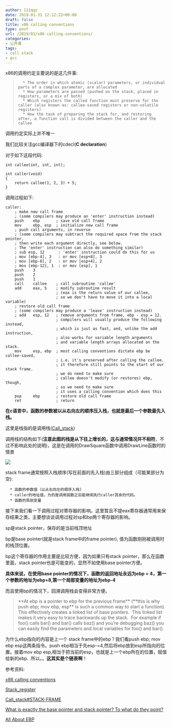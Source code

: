 ```yaml
---
author: 111qqz
date: 2019-01-31 12:12:22+00:00
draft: false
title: x86 calling conventions
type: post
url: /2019/01/x86-calling-conventions/
categories:
- 公开课
tags:
- call stack
- gcc
---
```


x86的调用约定主要说的是这几件事:


<blockquote>

> 
> 
 	  * The order in which atomic (scalar) parameters, or individual parts of a complex parameter, are allocated
 	  * How parameters are passed (pushed on the stack, placed in registers, or a mix of both)
 	  * Which registers the called function must preserve for the caller (also known as: callee-saved registers or non-volatile registers)
 	  * How the task of preparing the stack for, and restoring after, a function call is divided between the caller and the callee

</blockquote>


调用约定实际上并不唯一

我们比较关注gcc编译器下的cdecl(**C declaration**)

对于如下这段代码:

    
    int callee(int, int, int);
    
    int caller(void)
    {
    	return callee(1, 2, 3) + 5;
    }


调用过程如下:

    
    caller:
    	; make new call frame
    	; (some compilers may produce an 'enter' instruction instead)
    	push    ebp       ; save old call frame
    	mov     ebp, esp  ; initialize new call frame
    	; push call arguments, in reverse
    	; (some compilers may subtract the required space from the stack pointer,
    	; then write each argument directly, see below.
    	; The 'enter' instruction can also do something similar)
    	; sub esp, 12      : 'enter' instruction could do this for us
    	; mov [ebp-4], 3   : or mov [esp+8], 3
    	; mov [ebp-8], 2   : or mov [esp+4], 2
    	; mov [ebp-12], 1  : or mov [esp], 1
    	push    3
    	push    2
    	push    1
    	call    callee    ; call subroutine 'callee'
    	add     eax, 5    ; modify subroutine result
    	                  ; (eax is the return value of our callee,
    	                  ; so we don't have to move it into a local variable)
    	; restore old call frame
    	; (some compilers may produce a 'leave' instruction instead)
    	; add   esp, 12   ; remove arguments from frame, ebp - esp = 12.
    	                  ; compilers will usually produce the following instead,
    	                  ; which is just as fast, and, unlike the add instruction,
    	                  ; also works for variable length arguments
    	                  ; and variable length arrays allocated on the stack.
    	mov     esp, ebp  ; most calling conventions dictate ebp be callee-saved,
    	                  ; i.e. it's preserved after calling the callee.
    	                  ; it therefore still points to the start of our stack frame.
    	                  ; we do need to make sure
    	                  ; callee doesn't modify (or restores) ebp, though,
    	                  ; so we need to make sure
    	                  ; it uses a calling convention which does this
    	pop     ebp       ; restore old call frame
    	ret               ; return


**在c语言中，函数的参数被以从右向左的顺序压入栈，也就是最后一个参数最先入栈。**

这里是栈指的是调用栈([Call_stack](https://en.wikipedia.org/wiki/Call_stack))

调用栈的结构如下(**注意此图的栈是从下往上增长的，这与通常情况并不相符**，不过不影响此处的说明)，这是在调用的DrawSquare函数中调用DrawLine函数时的情景

![](https://upload.wikimedia.org/wikipedia/commons/thumb/d/d3/Call_stack_layout.svg/342px-Call_stack_layout.svg.png)


stack frame通常按照入栈顺序(写在前面的先入栈)由三部分组成（可能某部分为空):



 	  * 函数的参数值（以从右向左的顺序入栈)
 	  * caller的地址值，为的是调用函数之后能继续执行caller其余的代码。
 	  * 函数的局部变量



接下来我们看一下调用过程对寄存器的影响。这里暂且不提eax寄存器通常用来保存结果之类，主要想谈谈调用过程对sp和bp两个寄存器的影响。

sp是stack pointer，保存的是当前栈顶地址

bp是base pointer(就是stack frame中的frame pointer), 值为函数刚刚被调用时的栈顶位置。

bp这个寄存器的作用主要是比较方便，因为如果只有stack pointer，那么在函数里面，stack pointer也是可能变的，显然不如使用base pointer方便。

**具体来说，在使用base pointer的情况下，函数的返回地址永远为ebp + 4，第一个参数的地址为ebp+8,第一个局部变量的地址为ebp-4**

而且使用bp的情况下，回溯调用栈会变得非常方便。


<blockquote>**At ebp is a pointer to ebp for the previous frame** (**this is why push ebp; mov ebp, esp** is such a common way to start a function).  This effectively creates a linked list of base pointers.  This linked list makes it very easy to trace backwards up the stack.  For example if foo() calls bar() and bar() calls baz() and you’re debugging baz() you can easily find the parameters and local variables for foo() and bar().</blockquote>


为什么ebp指向的内容是上一个 stack frame中的ebp？我们看push ebp; mov ebp esp这两条指令。push ebp相当于先esp-=4,然后将ebp放到esp所指向的位置。接着mov ebp esp,相当于把当前的esp，也就是上一个ebp所在的位置，赋值给新的ebp.  所以。。**这其实是个链表啊**！





参考资料:

[x86 calling conventions](https://en.wikipedia.org/wiki/X86_calling_conventions#x86-64_calling_conventions)

[Stack_register](https://en.wikipedia.org/wiki/Stack_register)

[Call_stack#STACK-FRAME](https://en.wikipedia.org/wiki/Call_stack#STACK-FRAME)

[What is exactly the base pointer and stack pointer? To what do they point?](https://stackoverflow.com/questions/1395591/what-is-exactly-the-base-pointer-and-stack-pointer-to-what-do-they-point)

[All About EBP](https://practicalmalwareanalysis.com/2012/04/03/all-about-ebp/)












